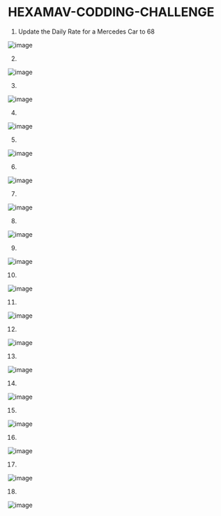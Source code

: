 # HEXAMAV-CODDING-CHALLENGE
1. Update the Daily Rate for a Mercedes Car to 68


![image](https://github.com/user-attachments/assets/6fc9b811-59e7-470c-9f93-23130281353b)

2.

![image](https://github.com/user-attachments/assets/63dac69f-49e5-4e11-8861-fc2b1da55fea)


3.

![image](https://github.com/user-attachments/assets/859868c0-9e35-4232-a4c2-6b9a1843582b)


4.

![image](https://github.com/user-attachments/assets/edefdd5f-921f-4ae3-bfab-049350d87057)

5.

![image](https://github.com/user-attachments/assets/45f33f35-031b-4a82-9bfa-e8ea42c05d69)

6.

![image](https://github.com/user-attachments/assets/48a68d61-0070-495c-b147-d0882eafaaab)


7.

![image](https://github.com/user-attachments/assets/a4e8d861-7257-4746-9013-2d2107e7f9ba)


8.

![image](https://github.com/user-attachments/assets/234e0e30-0bca-47d2-b11a-4848192e4e85)

9.

![image](https://github.com/user-attachments/assets/6befb197-6af2-4772-a012-992a26ac4bd3)


10.


![image](https://github.com/user-attachments/assets/36ca6a11-311d-48b9-9ef4-8e4da119ea61)


11.

![image](https://github.com/user-attachments/assets/f527b942-ba22-48e8-996a-f03628800725)

12.

![image](https://github.com/user-attachments/assets/9507f983-2e4c-4968-ab9d-8967ec0f648c)


13.

![image](https://github.com/user-attachments/assets/f6752659-fdad-4d90-9e8f-ea2b971193b9)


14.

![image](https://github.com/user-attachments/assets/edededd0-c7a2-4728-9ff7-c81332677ec9)


15.

![image](https://github.com/user-attachments/assets/99804ce6-649e-48b8-807e-253ed3bc4690)


16.

![image](https://github.com/user-attachments/assets/69e17ba2-a7f8-48f0-a964-e402de24fd17)

17.

![image](https://github.com/user-attachments/assets/6e3673f4-c066-4ae9-b184-1719f7e5db04)

18.

![image](https://github.com/user-attachments/assets/28e6555f-a66a-411e-a294-c45389071173)
